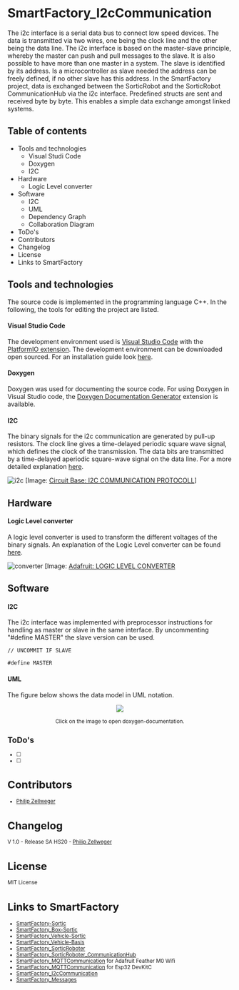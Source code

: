 # SmartFactory_I2cCommunication

The i2c interface is a serial data bus to connect low speed devices. The data is transmitted via two wires, one being the clock line and the other being the data line. The i2c interface is based on the master-slave principle, whereby the master can push and pull messages to the slave. It is also possible to have more than one master in a system. The slave is identified by its address. Is a microcontroller as slave needed the address can be freely defined, if no other slave has this address. 
In the SmartFactory project, data is exchanged between the SorticRobot and the SorticRobot CommunicationHub via the i2c interface. Predefined structs are sent and received byte by byte. This enables a simple data exchange amongst linked systems.

## Table of contents

- Tools and technologies
   - Visual Studi Code
   - Doxygen
   - I2C
- Hardware
   - Logic Level converter
- Software
   - I2C
   - UML
   - Dependency Graph
   - Collaboration Diagram
- ToDo's
- Contributors
- Changelog
- License
- Links to SmartFactory

## Tools and technologies

The source code is implemented in the programming language C++. In the following, the tools for editing the project are listed.

#### Visual Studio Code
The development environment used is [Visual Studio Code](https://code.visualstudio.com/) with the [PlatformIO extension](https://docs.platformio.org/en/latest/ide/vscode.html). The development environment can be downloaded open sourced. For an installation guide look [here](https://github.com/philipzellweger/SmartFactory_I2cCommunication/blob/master/docs/Installation_Guide_SmartFactory.pdf).  

#### Doxygen
Doxygen was used for documenting the source code. For using Doxygen in Visual Studio code, the [Doxygen Documentation Generator](https://marketplace.visualstudio.com/items?itemName=cschlosser.doxdocgen) extension is available.

#### I2C

The binary signals for the i2c communication are generated by pull-up resistors. The clock line gives a time-delayed periodic square wave signal, which defines the clock of the transmission. The data bits are transmitted by a time-delayed aperiodic square-wave signal on the data line. For a more detailed explanation [here](http://www.circuitbasics.com/basics-of-the-i2c-communication-protocol/).

![i2c](http://www.circuitbasics.com/wp-content/uploads/2016/01/Introduction-to-I2C-Data-Transmission-Diagram-ADDRESS-FRAME-2.png)
[Image: [Circuit Base: I2C COMMUNICATION PROTOCOLL](http://www.circuitbasics.com/basics-of-the-i2c-communication-protocol/)]

## Hardware

#### Logic Level converter

A logic level converter is used to transform the different voltages of the binary signals. An explanation of the Logic Level converter can be found [here](https://www.instructables.com/id/A-Quick-Guide-on-Logic-Level-Shifting/).

![converter](https://cdn-shop.adafruit.com/1200x900/757-03.jpg)
[Image: [Adafruit: LOGIC LEVEL CONVERTER](https://www.adafruit.com/product/757)

## Software

#### I2C

The i2c interface was implemented with preprocessor instructions for handling as master or slave in the same interface. By uncommenting "#define MASTER" the slave version can be used.
```
// UNCOMMIT IF SLAVE

#define MASTER 
```

#### UML

The figure below shows the data model in UML notation. 

<p align="center">
    <a href=https://github.com/philipzellweger/SmartFactory_I2cCommunication/blob/master/docs/html/class_i2c_communication.html>
        <img src="https://github.com/philipzellweger/SmartFactory_I2cCommunication/blob/master/docs/html/class_i2c_communication__coll__graph.png" style="border:none;"/>
    </a>
    <p align="center"><small>Click on the image to open doxygen-documentation.</p>
</p>

## ToDo's
- [ ]
- [ ]

# Contributors
- [Philip Zellweger](https://github.com/philipzellweger)

# Changelog

V 1.0   -	Release SA HS20 -	[Philip Zellweger](https://github.com/philipzellweger)

# License

MIT License

# Links to SmartFactory
- [SmartFactory-Sortic](https://github.com/LMazzole/SmartFactory-Sortic)
- [SmartFactory_Box-Sortic](https://github.com/LMazzole/SmartFactory_Box-Sortic)
- [SmartFactory_Vehicle-Sortic](https://github.com/LMazzole/SmartFactory_Vehicle-Sortic)
- [SmartFactory_Vehicle-Basis](https://github.com/LMazzole/SmartFactory_Vehicle-Basis)
- [SmartFactory_SorticRoboter](https://github.com/philipzellweger/SmartFactory_SorticRoboter)
- [SmartFactory_SorticRoboter_CommunicationHub](https://github.com/philipzellweger/SmartFactory_SorticRoboter_CommunicationHub)
- [SmartFactory_MQTTCommunication](https://github.com/LMazzole/SmartFactory_MQTTCommunication) for Adafruit Feather M0 Wifi
- [SmartFactory_MQTTCommunication](https://github.com/philipzellweger/SmartFactory_MQTTCommunication) for Esp32 DevKitC
- [SmartFactory_I2cCommunication](https://github.com/philipzellweger/SmartFactory_I2cCommunication)
- [SmartFactory_Messages](https://github.com/philipzellweger/SmartFactory_Messages)
